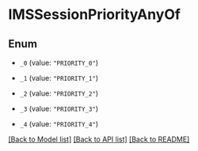 # IMSSessionPriorityAnyOf

## Enum


* `_0` (value: `"PRIORITY_0"`)

* `_1` (value: `"PRIORITY_1"`)

* `_2` (value: `"PRIORITY_2"`)

* `_3` (value: `"PRIORITY_3"`)

* `_4` (value: `"PRIORITY_4"`)


[[Back to Model list]](../README.md#documentation-for-models) [[Back to API list]](../README.md#documentation-for-api-endpoints) [[Back to README]](../README.md)


